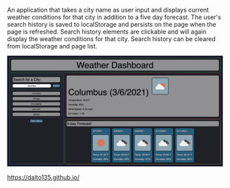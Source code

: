 An application that takes a city name as user input and displays current weather conditions for that city in addition to a five day forecast. The user's search history is saved to localStorage and persists on the page when the page is refreshed. Search history elements are clickable and will again display the weather conditions for that city. Search history can be cleared from localStorage and page list.

![Screenshot](https://github.com/dalto135/06-Homework/blob/master/Screen%20Shot%202021-03-06%20at%202.46.36%20PM.png)

https://dalto135.github.io/